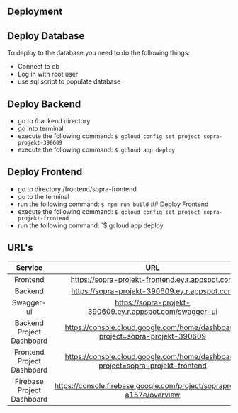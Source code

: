 ## Deployment

## Deploy Database
To deploy to the database you need to do the following things: 
* Connect to db
* Log in with root user 
* use sql script to populate database

## Deploy Backend
* go to /backend directory
* go into terminal 
* execute the following command: `$ gcloud config set project sopra-projekt-390609`
* execute the following command: `$ gcloud app deploy`

## Deploy Frontend
* go to directory /frontend/sopra-frontend
* go to the terminal 
* run the following command: `$ npm run build` ## Deploy Frontend
* execute the following command: `$ gcloud config set project sopra-projekt-frontend`
* run the following command: `$ gcloud app deploy

## URL's
|          Service           | URL                                                      |
|:--------------------------:|:--------------------------------------------------------:|
|          Frontend          | https://sopra-projekt-frontend.ey.r.appspot.com          |
|          Backend           | https://sopra-projekt-390609.ey.r.appspot.com            |
|         Swagger-ui         | https://sopra-projekt-390609.ey.r.appspot.com/swagger-ui |
| Backend Project Dashboard  | https://console.cloud.google.com/home/dashboard?project=sopra-projekt-390609 |
| Frontend Project Dashboard | https://console.cloud.google.com/home/dashboard?project=sopra-projekt-frontend |
| Firebase Project Dashboard | https://console.firebase.google.com/project/sopraproject-a157e/overview |
